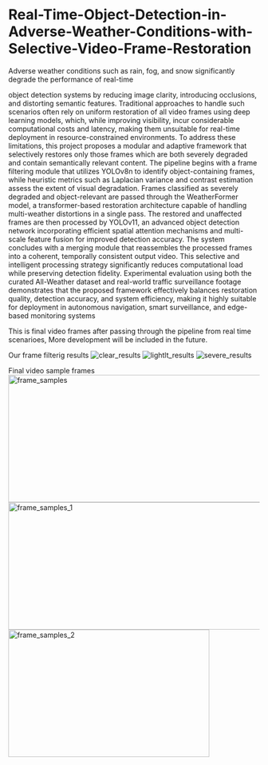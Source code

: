 # Real-Time-Object-Detection-in-Adverse-Weather-Conditions-with-Selective-Video-Frame-Restoration
Adverse weather conditions such as rain, fog, and snow significantly degrade the
performance of real-time 



object detection systems by reducing image clarity, introducing
occlusions, and distorting semantic features. Traditional approaches to handle such scenarios
often rely on uniform restoration of all video frames using deep learning models, which, while
improving visibility, incur considerable computational costs and latency, making them
unsuitable for real-time deployment in resource-constrained environments. To address these
limitations, this project proposes a modular and adaptive framework that selectively restores
only those frames which are both severely degraded and contain semantically relevant content.
The pipeline begins with a frame filtering module that utilizes YOLOv8n to identify
object-containing frames, while heuristic metrics such as Laplacian variance and contrast
estimation assess the extent of visual degradation. Frames classified as severely degraded and
object-relevant are passed through the WeatherFormer model, a transformer-based restoration
architecture capable of handling multi-weather distortions in a single pass. The restored and
unaffected frames are then processed by YOLOv11, an advanced object detection network
incorporating efficient spatial attention mechanisms and multi-scale feature fusion for
improved detection accuracy.
The system concludes with a merging module that reassembles the processed frames
into a coherent, temporally consistent output video. This selective and intelligent processing
strategy significantly reduces computational load while preserving detection fidelity.
Experimental evaluation using both the curated All-Weather dataset and real-world traffic
surveillance footage demonstrates that the proposed framework effectively balances restoration
quality, detection accuracy, and system efficiency, making it highly suitable for deployment in
autonomous navigation, smart surveillance, and edge-based monitoring systems

This is final video frames after passing through the pipeline from real time scenarioes, More development will be included in the future.

Our frame filterig results
![clear_results](https://github.com/user-attachments/assets/a4a4b90a-71c5-4911-9c13-3a1661bf4ab0)
![lightlt_results](https://github.com/user-attachments/assets/615f3199-4c60-4c61-a665-f2f17c6c8d87)
![severe_results](https://github.com/user-attachments/assets/4addbefe-b2cd-4180-b64e-ac109491f0e2)

Final video sample frames
<img width="1249" height="255" alt="frame_samples" src="https://github.com/user-attachments/assets/12973c69-3c67-4db8-a517-0f2f69d08560" />
<img width="809" height="255" alt="frame_samples_1" src="https://github.com/user-attachments/assets/12b7c01b-bc08-4b06-9d93-3acc0857a39d" />
<img width="403" height="255" alt="frame_samples_2" src="https://github.com/user-attachments/assets/743c922b-98d6-4e39-b7e6-9f4ea8804214" />



